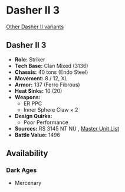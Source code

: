 # Dasher II 3 

[Other Dasher II variants](../dasher_ii.md) 

## Dasher II 3 

- **Role:** Striker 
- **Tech Base:** Clan Mixed (3136) 
- **Chassis:** 40 tons (Endo Steel) 
- **Movement:** 8 / 12, XL 
- **Armor:** 137 (Ferro Fibrous) 
- **Heat Sinks:** 10 (20) 
- **Weapons:** 
  - ER PPC 
  - Inner Sphere Claw × 2 
- **Design Quirks:** 
  - Poor Performance 
- **Sources:** RS 3145 NT NU , [Master Unit List](http://masterunitlist.info/Unit/Details/6920/dasher-ii-3) 
- **Battle Value:** 1496 

## Availability 

### Dark Ages 

- Mercenary 

